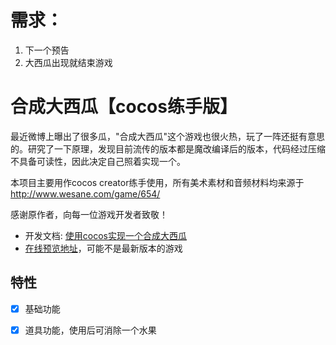 # 需求：
1. 下一个预告
2. 大西瓜出现就结束游戏


合成大西瓜【cocos练手版】
===

最近微博上曝出了很多瓜，"合成大西瓜"这个游戏也很火热，玩了一阵还挺有意思的。研究了一下原理，发现目前流传的版本都是魔改编译后的版本，代码经过压缩不具备可读性，因此决定自己照着实现一个。

本项目主要用作cocos creator练手使用，所有美术素材和音频材料均来源于 http://www.wesane.com/game/654/ 

感谢原作者，向每一位游戏开发者致敬！

* 开发文档: [使用cocos实现一个合成大西瓜](https://www.shymean.com/article/%E4%BD%BF%E7%94%A8cocos%E5%AE%9E%E7%8E%B0%E4%B8%80%E4%B8%AA%E5%90%88%E6%88%90%E5%A4%A7%E8%A5%BF%E7%93%9C)
* [在线预览地址](https://web-game-9gh6nrus14fec37e-1252170212.tcloudbaseapp.com/)，可能不是最新版本的游戏



## 特性

* [x] 基础功能
* [x] 道具功能，使用后可消除一个水果

